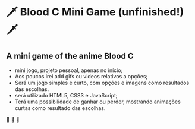 # 🗡️ Blood C Mini Game (unfinished!) 🗡️ 
## A mini game of the anime Blood C

* mini jogo, projeto pessoal, apenas no início;
* Aos poucos irei add gifs ou videos relativos a opções;
* Será um jogo simples e curto, com opções e imagens como resultados das escolhas.
* será utilizado HTML5, CSS3 e JavaScript;
* Terá uma possibilidade de ganhar ou perder, mostrando animações curtas como resultado das escolhas.

:rocket: :rocket: :rocket:
